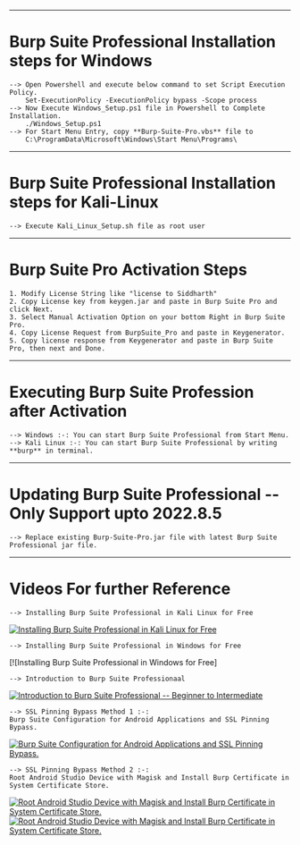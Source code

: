 

--------------------------------------------------------------------------------------------
# Burp Suite Professional Installation steps for Windows
	--> Open Powershell and execute below command to set Script Execution Policy.
		Set-ExecutionPolicy -ExecutionPolicy bypass -Scope process
	--> Now Execute Windows_Setup.ps1 file in Powershell to Complete Installation.
		./Windows_Setup.ps1
	--> For Start Menu Entry, copy **Burp-Suite-Pro.vbs** file to 
		C:\ProgramData\Microsoft\Windows\Start Menu\Programs\

-----------------------------------------------------------------------------------------------------------------
# Burp Suite Professional Installation steps for Kali-Linux 
	--> Execute Kali_Linux_Setup.sh file as root user

-----------------------------------------------------------------------------------------------------------------
# Burp Suite Pro Activation Steps 
	1. Modify License String like "license to Siddharth"
	2. Copy License key from keygen.jar and paste in Burp Suite Pro and click Next.
	3. Select Manual Activation Option on your bottom Right in Burp Suite Pro.
	4. Copy License Request from BurpSuite_Pro and paste in Keygenerator.
	5. Copy license response from Keygenerator and paste in Burp Suite Pro, then next and Done.
	
-----------------------------------------------------------------------------------------------------------------
# Executing Burp Suite Profession after Activation
	--> Windows :-: You can start Burp Suite Professional from Start Menu.
	--> Kali Linux :-: You can start Burp Suite Professional by writing **burp** in terminal.

-----------------------------------------------------------------------------------------------------------------
# Updating Burp Suite Professional -- Only Support upto 2022.8.5
	--> Replace existing Burp-Suite-Pro.jar file with latest Burp Suite Professional jar file. 

-----------------------------------------------------------------------------------------------------------------
# Videos For further Reference 	
	--> Installing Burp Suite Professional in Kali Linux for Free
[![Installing Burp Suite Professional in Kali Linux for Free](https://img.youtube.com/vi/N0KQrk77BBo/0.jpg)](https://www.youtube.com/live/UEeHS95Dg4k?feature=share)

	
	--> Installing Burp Suite Professional in Windows for Free
[![Installing Burp Suite Professional in Windows for Free]

	--> Introduction to Burp Suite Professionaal
[![Introduction to Burp Suite Professional -- Beginner to Intermediate](https://img.youtube.com/vi/L5euJM2Hxrg/0.jpg)](https://www.youtube.com/watch?v=L5euJM2Hxrg)


	--> SSL Pinning Bypass Method 1 :-: 
	Burp Suite Configuration for Android Applications and SSL Pinning Bypass.
[![Burp Suite Configuration for Android Applications and SSL Pinning Bypass.](https://img.youtube.com/vi/1721lyUtfYY/0.jpg)](https://www.youtube.com/watch?v=1721lyUtfYY)


	--> SSL Pinning Bypass Method 2 :-: 
	Root Android Studio Device with Magisk and Install Burp Certificate in System Certificate Store.
[![Root Android Studio Device with Magisk and Install Burp Certificate in System Certificate Store.](https://img.youtube.com/vi/qQicUW0svB8/0.jpg)](https://www.youtube.com/watch?v=qQicUW0svB8)
[![Root Android Studio Device with Magisk and Install Burp Certificate in System Certificate Store.](https://img.youtube.com/vi/0nGkALom0jI/0.jpg)](https://www.youtube.com/watch?v=0nGkALom0jI)
